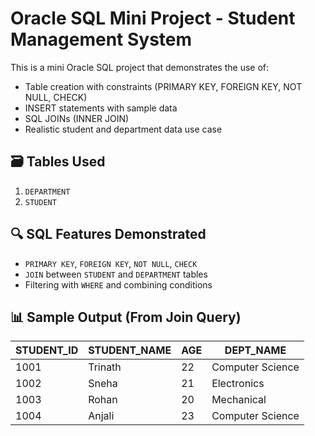 # Oracle SQL Mini Project - Student Management System

This is a mini Oracle SQL project that demonstrates the use of:

- Table creation with constraints (PRIMARY KEY, FOREIGN KEY, NOT NULL, CHECK)
- INSERT statements with sample data
- SQL JOINs (INNER JOIN)
- Realistic student and department data use case

## 🗃️ Tables Used

1. `DEPARTMENT`  
2. `STUDENT`

## 🔍 SQL Features Demonstrated

- `PRIMARY KEY`, `FOREIGN KEY`, `NOT NULL`, `CHECK`
- `JOIN` between `STUDENT` and `DEPARTMENT` tables
- Filtering with `WHERE` and combining conditions

## 📊 Sample Output (From Join Query)

| STUDENT_ID | STUDENT_NAME | AGE | DEPT_NAME         |
|------------|--------------|-----|-------------------|
| 1001       | Trinath      | 22  | Computer Science  |
| 1002       | Sneha        | 21  | Electronics       |
| 1003       | Rohan        | 20  | Mechanical        |
| 1004       | Anjali       | 23  | Computer Science  |




